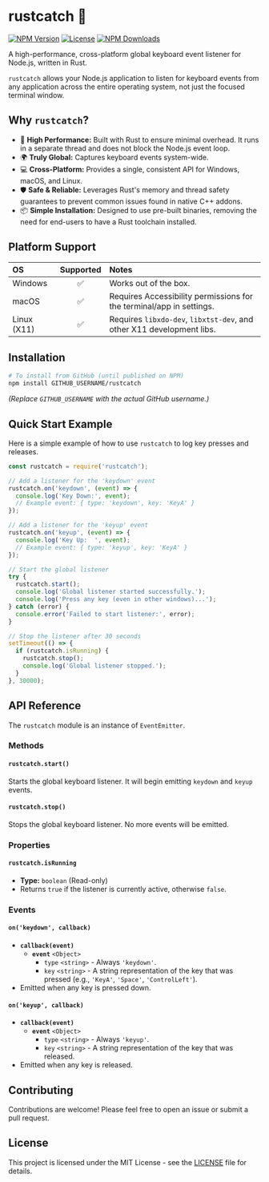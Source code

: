 # rustcatch 🦀

[![NPM Version](https://img.shields.io/npm/v/rustcatch.svg)](https://www.npmjs.com/package/rustcatch) [![License](https://img.shields.io/npm/l/rustcatch.svg)](LICENSE) [![NPM Downloads](https://img.shields.io/npm/dm/rustcatch.svg)](https://www.npmjs.com/package/rustcatch)

A high-performance, cross-platform global keyboard event listener for Node.js, written in Rust.

`rustcatch` allows your Node.js application to listen for keyboard events from any application across the entire operating system, not just the focused terminal window.

## Why `rustcatch`?

-   🚀 **High Performance:** Built with Rust to ensure minimal overhead. It runs in a separate thread and does not block the Node.js event loop.
-   🌍 **Truly Global:** Captures keyboard events system-wide.
-   💻 **Cross-Platform:** Provides a single, consistent API for Windows, macOS, and Linux.
-   🛡️ **Safe & Reliable:** Leverages Rust's memory and thread safety guarantees to prevent common issues found in native C++ addons.
-   📦 **Simple Installation:** Designed to use pre-built binaries, removing the need for end-users to have a Rust toolchain installed.

## Platform Support

| OS            | Supported | Notes                                                               |
| :------------ | :-------: | :------------------------------------------------------------------ |
| Windows       |     ✅    | Works out of the box.                                               |
| macOS         |     ✅    | Requires Accessibility permissions for the terminal/app in settings.|
| Linux (X11)   |     ✅    | Requires `libxdo-dev`, `libxtst-dev`, and other X11 development libs. |

## Installation

```bash
# To install from GitHub (until published on NPM)
npm install GITHUB_USERNAME/rustcatch
```
*(Replace `GITHUB_USERNAME` with the actual GitHub username.)*

## Quick Start Example

Here is a simple example of how to use `rustcatch` to log key presses and releases.

```javascript
const rustcatch = require('rustcatch');

// Add a listener for the 'keydown' event
rustcatch.on('keydown', (event) => {
  console.log('Key Down:', event);
  // Example event: { type: 'keydown', key: 'KeyA' }
});

// Add a listener for the 'keyup' event
rustcatch.on('keyup', (event) => {
  console.log('Key Up:  ', event);
  // Example event: { type: 'keyup', key: 'KeyA' }
});

// Start the global listener
try {
  rustcatch.start();
  console.log('Global listener started successfully.');
  console.log('Press any key (even in other windows)...');
} catch (error) {
  console.error('Failed to start listener:', error);
}

// Stop the listener after 30 seconds
setTimeout(() => {
  if (rustcatch.isRunning) {
    rustcatch.stop();
    console.log('Global listener stopped.');
  }
}, 30000);
```

## API Reference

The `rustcatch` module is an instance of `EventEmitter`.

### Methods

#### `rustcatch.start()`
Starts the global keyboard listener. It will begin emitting `keydown` and `keyup` events.

#### `rustcatch.stop()`
Stops the global keyboard listener. No more events will be emitted.

### Properties

#### `rustcatch.isRunning`
-   **Type:** `boolean` (Read-only)
-   Returns `true` if the listener is currently active, otherwise `false`.

### Events

#### `on('keydown', callback)`
-   **`callback(event)`**
    -   **`event`** `<Object>`
        -   `type` `<string>` - Always `'keydown'`.
        -   `key` `<string>` - A string representation of the key that was pressed (e.g., `'KeyA'`, `'Space'`, `'ControlLeft'`).
-   Emitted when any key is pressed down.

#### `on('keyup', callback)`
-   **`callback(event)`**
    -   **`event`** `<Object>`
        -   `type` `<string>` - Always `'keyup'`.
        -   `key` `<string>` - A string representation of the key that was released.
-   Emitted when any key is released.

## Contributing

Contributions are welcome! Please feel free to open an issue or submit a pull request.

## License

This project is licensed under the MIT License - see the [LICENSE](LICENSE) file for details.